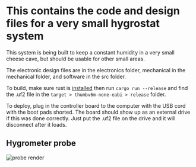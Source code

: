 # This contains the code and design files for a very small hygrostat system

This system is being built to keep a constant humidity in a very small cheese cave, but should be usable for other small areas.

The electronic design files are in the electronics folder, mechanical in the
mechanical folder, and software in the src folder.

To build, make sure rust is [installed](https://www.rust-lang.org/tools/install)
then run ```cargo run --release``` and find the .uf2 file in the
```target > thumbv6m-none-eabi > release``` folder.

To deploy, plug in the controller board to the computer with the USB cord with
the boot pads shorted. The board should show up as an external drive if this was
done correctly. Just put the .uf2 file on the drive and it will disconnect after
it loads.

## Hygrometer probe
![probe render](https://raw.githubusercontent.com/red2fred2/hygrostat/master/electronics/hygrometer-probe/render.png)